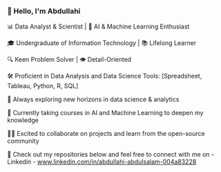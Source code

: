 ### 👋 Hello, I'm Abdullahi

📊 Data Analyst & Scientist | 🤖 AI & Machine Learning Enthusiast

🎓 Undergraduate of Information Technology | 📚 Lifelong Learner

🔍 Keen Problem Solver | 👁️ Detail-Oriented

🛠️ Proficient in Data Analysis and Data Science Tools: [Spreadsheet, Tableau, Python, R, SQL]

🌱 Always exploring new horizons in data science & analytics

📖 Currently taking courses in AI and Machine Learning to deepen my knowledge

👨‍💻 Excited to collaborate on projects and learn from the open-source community

📂 Check out my repositories below and feel free to connect with me on
    - Linkedin - www.linkedin.com/in/abdullahi-abdulsalam-004a83228



